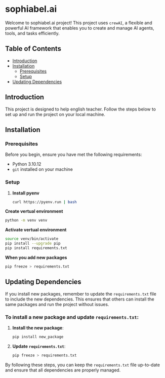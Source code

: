 # sophiabel.ai

Welcome to sophiabel.ai project! This project uses `crewAI`, a flexible and powerful AI framework that enables you to create and manage AI agents, tools, and tasks efficiently.

## Table of Contents

- [Introduction](#introduction)
- [Installation](#installation)
  - [Prerequisites](#prerequisites)
  - [Setup](#setup)
- [Updating Dependencies](#updating-dependencies)

## Introduction

This project is designed to help english teacher. Follow the steps below to set up and run the project on your local machine.

## Installation

### Prerequisites

Before you begin, ensure you have met the following requirements:

- Python 3.10.12
- `git` installed on your machine

### Setup

1. **Install pyenv**
   ```bash
   curl https://pyenv.run | bash
   ```

**Create vertual environment**

```bash
python -m venv venv
```

**Activate vertual environment**

```bash
source venv/bin/activate
pip install --upgrade pip
pip install requirements.txt
```

**When you add new packages**

```bash
pip freeze > requirements.txt
```

## Updating Dependencies

If you install new packages, remember to update the `requirements.txt` file to include the new dependencies. This ensures that others can install the same packages and run the project without issues.

### To install a new package and update `requirements.txt`:

1. **Install the new package**:

   ```bash
   pip install new_package
   ```

2. **Update `requirements.txt`**:
   ```bash
   pip freeze > requirements.txt
   ```

By following these steps, you can keep the `requirements.txt` file up-to-date and ensure that all dependencies are properly managed.
